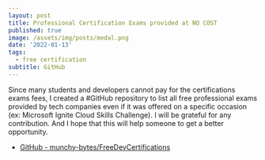 ```yaml
---
layout: post
title: Professional Certification Exams provided at NO COST
published: true
image: /assets/img/posts/medal.png
date: '2022-01-13'
tags:
  - free certification
subtitle: GitHub
---
```

Since many students and developers cannot pay for the certifications exams fees, I created a #GitHub repository to list all free professional exams provided by tech companies even if it was offered on a specific occasion (ex: Microsoft Ignite Cloud Skills Challenge). I will be grateful for any contribution. And I hope that this will help someone to get a better opportunity.
- [GitHub - munchy-bytes/FreeDevCertifications](https://github.com/munchy-bytes/FreeDevCertifications)
